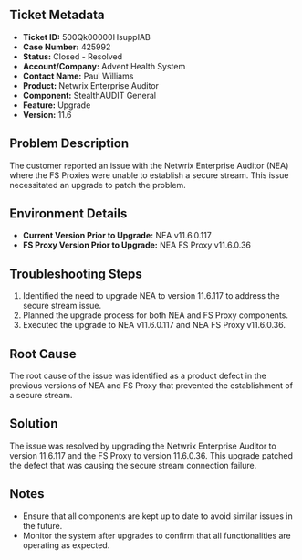 ## Ticket Metadata
- **Ticket ID:** 500Qk00000HsuppIAB
- **Case Number:** 425992
- **Status:** Closed - Resolved
- **Account/Company:** Advent Health System
- **Contact Name:** Paul Williams
- **Product:** Netwrix Enterprise Auditor
- **Component:** StealthAUDIT General
- **Feature:** Upgrade
- **Version:** 11.6

## Problem Description
The customer reported an issue with the Netwrix Enterprise Auditor (NEA) where the FS Proxies were unable to establish a secure stream. This issue necessitated an upgrade to patch the problem.

## Environment Details
- **Current Version Prior to Upgrade:** NEA v11.6.0.117
- **FS Proxy Version Prior to Upgrade:** NEA FS Proxy v11.6.0.36

## Troubleshooting Steps
1. Identified the need to upgrade NEA to version 11.6.117 to address the secure stream issue.
2. Planned the upgrade process for both NEA and FS Proxy components.
3. Executed the upgrade to NEA v11.6.0.117 and NEA FS Proxy v11.6.0.36.

## Root Cause
The root cause of the issue was identified as a product defect in the previous versions of NEA and FS Proxy that prevented the establishment of a secure stream.

## Solution
The issue was resolved by upgrading the Netwrix Enterprise Auditor to version 11.6.117 and the FS Proxy to version 11.6.0.36. This upgrade patched the defect that was causing the secure stream connection failure.

## Notes
- Ensure that all components are kept up to date to avoid similar issues in the future.
- Monitor the system after upgrades to confirm that all functionalities are operating as expected.